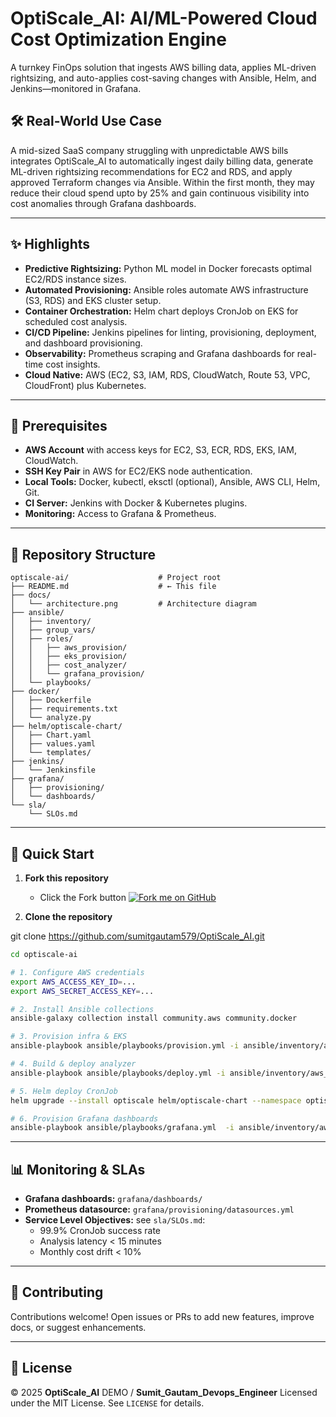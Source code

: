 # OptiScale_AI: AI/ML-Powered Cloud Cost Optimization Engine 


A turnkey FinOps solution that ingests AWS billing data, applies ML-driven rightsizing, and auto-applies cost-saving changes with Ansible, Helm, and Jenkins—monitored in Grafana.

## 🛠️ Real-World Use Case

A mid-sized SaaS company struggling with unpredictable AWS bills integrates OptiScale_AI to automatically ingest daily billing data, generate ML-driven rightsizing recommendations for EC2 and RDS, and apply approved Terraform changes via Ansible. Within the first month, they may reduce their cloud spend upto by 25% and gain continuous visibility into cost anomalies through Grafana dashboards.


---

## ✨ Highlights
- **Predictive Rightsizing:** Python ML model in Docker forecasts optimal EC2/RDS instance sizes.
- **Automated Provisioning:** Ansible roles automate AWS infrastructure (S3, RDS) and EKS cluster setup.
- **Container Orchestration:** Helm chart deploys CronJob on EKS for scheduled cost analysis.
- **CI/CD Pipeline:** Jenkins pipelines for linting, provisioning, deployment, and dashboard provisioning.
- **Observability:** Prometheus scraping and Grafana dashboards for real-time cost insights.
- **Cloud Native:** AWS (EC2, S3, IAM, RDS, CloudWatch, Route 53, VPC, CloudFront) plus Kubernetes.

---

## 🔧 Prerequisites
- **AWS Account** with access keys for EC2, S3, ECR, RDS, EKS, IAM, CloudWatch.
- **SSH Key Pair** in AWS for EC2/EKS node authentication.
- **Local Tools:** Docker, kubectl, eksctl (optional), Ansible, AWS CLI, Helm, Git.
- **CI Server:** Jenkins with Docker & Kubernetes plugins.
- **Monitoring:** Access to Grafana & Prometheus.

---

## 📂 Repository Structure
```plaintext
optiscale-ai/                    # Project root
├── README.md                    # ← This file
├── docs/
│   └── architecture.png         # Architecture diagram
├── ansible/
│   ├── inventory/
│   ├── group_vars/
│   ├── roles/
│   │   ├── aws_provision/
│   │   ├── eks_provision/
│   │   ├── cost_analyzer/
│   │   └── grafana_provision/
│   └── playbooks/
├── docker/
│   ├── Dockerfile
│   ├── requirements.txt
│   └── analyze.py
├── helm/optiscale-chart/
│   ├── Chart.yaml
│   ├── values.yaml
│   └── templates/
├── jenkins/
│   └── Jenkinsfile
├── grafana/
│   ├── provisioning/
│   └── dashboards/
└── sla/
    └── SLOs.md
```

---

## 🚀 Quick Start

1. **Fork this repository**
    - Click the Fork button [![Fork me on GitHub](https://img.shields.io/badge/Fork%20me-blue.svg)](https://github.com/sumitgautam579/OptiScale_AI.git) 


2. **Clone the repository**

git clone https://github.com/sumitgautam579/OptiScale_AI.git

```bash
cd optiscale-ai

# 1. Configure AWS credentials
export AWS_ACCESS_KEY_ID=...
export AWS_SECRET_ACCESS_KEY=...

# 2. Install Ansible collections
ansible-galaxy collection install community.aws community.docker

# 3. Provision infra & EKS
ansible-playbook ansible/playbooks/provision.yml -i ansible/inventory/aws_ec2.yml

# 4. Build & deploy analyzer
ansible-playbook ansible/playbooks/deploy.yml -i ansible/inventory/aws_ec2.yml

# 5. Helm deploy CronJob
helm upgrade --install optiscale helm/optiscale-chart --namespace optiscale --create-namespace

# 6. Provision Grafana dashboards
ansible-playbook ansible/playbooks/grafana.yml  -i ansible/inventory/aws_ec2.yml
```

---

## 📊 Monitoring & SLAs
- **Grafana dashboards:** `grafana/dashboards/`
- **Prometheus datasource:** `grafana/provisioning/datasources.yml`
- **Service Level Objectives:** see `sla/SLOs.md`:
  - 99.9% CronJob success rate
  - Analysis latency < 15 minutes
  - Monthly cost drift < 10%

---

## 🤝 Contributing
Contributions welcome! Open issues or PRs to add new features, improve docs, or suggest enhancements.

---

## 📄 License

© 2025 **OptiScale_AI** DEMO / **Sumit_Gautam_Devops_Engineer**
Licensed under the MIT License. See `LICENSE` for details.
